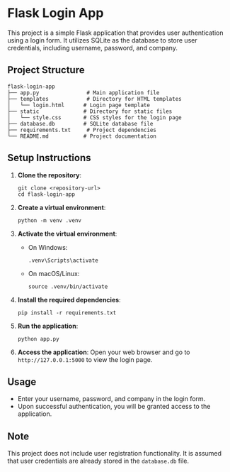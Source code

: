 # Flask Login App

This project is a simple Flask application that provides user authentication using a login form. It utilizes SQLite as the database to store user credentials, including username, password, and company.

## Project Structure

```
flask-login-app
├── app.py               # Main application file
├── templates            # Directory for HTML templates
│   └── login.html      # Login page template
├── static              # Directory for static files
│   └── style.css       # CSS styles for the login page
├── database.db         # SQLite database file
├── requirements.txt     # Project dependencies
└── README.md           # Project documentation
```

## Setup Instructions

1. **Clone the repository**:
   ```
   git clone <repository-url>
   cd flask-login-app
   ```

2. **Create a virtual environment**:
   ```
   python -m venv .venv
   ```

3. **Activate the virtual environment**:
   - On Windows:
     ```
     .venv\Scripts\activate
     ```
   - On macOS/Linux:
     ```
     source .venv/bin/activate
     ```

4. **Install the required dependencies**:
   ```
   pip install -r requirements.txt
   ```

5. **Run the application**:
   ```
   python app.py
   ```

6. **Access the application**:
   Open your web browser and go to `http://127.0.0.1:5000` to view the login page.

## Usage

- Enter your username, password, and company in the login form.
- Upon successful authentication, you will be granted access to the application.

## Note

This project does not include user registration functionality. It is assumed that user credentials are already stored in the `database.db` file.